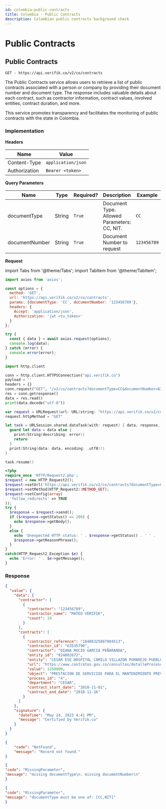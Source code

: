 ```yaml
---
id: colombia-public-contracts
title: Colombia - Public Contracts
description: Colombian public contracts background check
---
```


# Public Contracts

## Public Contracts

`GET - https://api.verifik.co/v2/co/contracts`

The Public Contracts service allows users to retrieve a list of public contracts associated with a person or company by providing their document number and document type. The response includes valuable details about each contract, such as contractor information, contract values, involved entities, contract duration, and more.

This service promotes transparency and facilitates the monitoring of public contracts with the state in Colombia.

### Implementation

**Headers**

| Name          | Value              |
| ------------- | ------------------ |
| Content-Type  | `application/json` |
| Authorization | `Bearer <token>`   |

**Query Parameters**

<table><thead><tr><th width="185">Name</th><th width="85">Type</th><th width="112">Required?</th><th width="227">Description</th><th>Example</th></tr></thead><tbody><tr><td>documentType</td><td>String</td><td><code>True</code></td><td>Document Type. Allowed Parameters: CC, NIT.</td><td><code>CC</code></td></tr><tr><td>documentNumber</td><td>String</td><td><code>True</code></td><td>Document Number to request</td><td><code>123456789</code></td></tr></tbody></table>

**Request**

import Tabs from '@theme/Tabs';
import TabItem from '@theme/TabItem';

<Tabs>
<TabItem value="javascript" label="JavaScript">

```javascript
import axios from 'axios';

const options = {
  method: 'GET',
  url: 'https://api.verifik.co/v2/co/contracts',
  params: {documentType: 'CC', documentNumber: '123456789'},
  headers: {
    Accept: 'application/json',
    Authorization: 'jwt <tu_token>'
  }
};

try {
  const { data } = await axios.request(options);
  console.log(data);
} catch (error) {
  console.error(error);
}
```

</TabItem>
<TabItem value="python" label="Python">

```python
import http.client

conn = http.client.HTTPSConnection("api.verifik.co")
payload = ''
headers = {}
conn.request("GET", "/v2/co/contracts?documentType=CC&documentNumber=63535790", payload, headers)
res = conn.getresponse()
data = res.read()
print(data.decode("utf-8"))
```

</TabItem>
<TabItem value="swift" label="Swift">

```swift
var request = URLRequest(url: URL(string: "https://api.verifik.co/v2/co/contracts?documentType=CC&documentNumber=63535790")!,timeoutInterval: Double.infinity)
request.httpMethod = "GET"

let task = URLSession.shared.dataTask(with: request) { data, response, error in 
  guard let data = data else {
    print(String(describing: error))
    return
  }
  print(String(data: data, encoding: .utf8)!)
}

task.resume()

```

</TabItem>
<TabItem value="php" label="PHP">

```php
<?php
require_once 'HTTP/Request2.php';
$request = new HTTP_Request2();
$request->setUrl('https://api.verifik.co/v2/co/contracts?documentType=CC&documentNumber=63535790');
$request->setMethod(HTTP_Request2::METHOD_GET);
$request->setConfig(array(
  'follow_redirects' => TRUE
));
try {
  $response = $request->send();
  if ($response->getStatus() == 200) {
    echo $response->getBody();
  }
  else {
    echo 'Unexpected HTTP status: ' . $response->getStatus() . ' ' .
    $response->getReasonPhrase();
  }
}
catch(HTTP_Request2_Exception $e) {
  echo 'Error: ' . $e->getMessage();
}
```

</TabItem>
</Tabs>

### **Response**

<Tabs>
<TabItem value="200" label="200">

```json
{
  "value": {
    "data": {
      "contractor": [
        {
          "contractor": "123456789",
          "contractor_name": "MATEO VERIFIK",
          "count": 19
        }
      ],
      "contracts": [
        {
          "contractor_reference": "18486325807904513",
          "contractor_id": "63535790",
          "contractor": "DIANA ROCIO GARCIA PEÑARANDA",
          "entity_id": "824002672",
          "entity": "CESAR ESE HOSPITAL CAMILO VILLAZON PUMAREJO PUEBLO BELLO",
          "url": "https://www.contratos.gov.co/consultas/detalleProceso.do?numConstancia=18-4-8632580",
          "value": 1250000,
          "object": "PRESTACION DE SERVICIOS PARA EL MANTENIMIENTO PREVENTIVO PLANIFICADO Y CORRECTIVO DE LOS EQUIPOS BIOMEDICOS DE LAS DISTINTAS AREAS DE LA ESE HOSPITAL CAMILO VILLAZON PUMAREJO DE PUEBLO BELLO  CESAR",
          "process_id": "4",
          "department": "CESAR",
          "contract_start_date": "2018-11-01",
          "contract_end_date": "2018-11-16"
        }
      ]
    },
    "signature": {
      "dateTime": "May 24, 2023 4:41 PM",
      "message": "Certified by Verifik.co"
    }
  }
}
```

</TabItem>
<TabItem value="404" label="404">

```json
{
    "code": "NotFound",
    "message": "Record not found."
}
```

</TabItem>
<TabItem value="409-1" label="409 (Missing Parameters)">

```json
{
"code": "MissingParameter",
"message": "missing documentType\n. missing documentNumber\n"
}
```

</TabItem>
<TabItem value="409-2" label="409 (Invalid Document Type)">

```json
{
"code": "MissingParameter",
"message": "documentType must be one of: [CC,NIT]"
}
```

</TabItem>
</Tabs>

